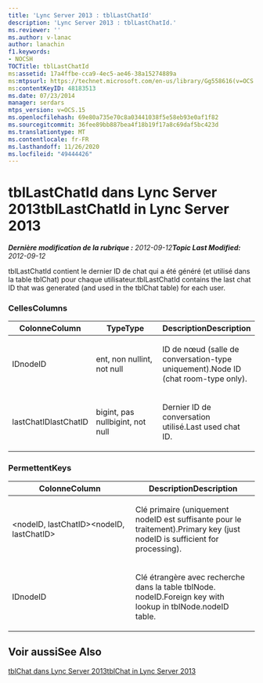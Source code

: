 ```yaml
---
title: 'Lync Server 2013 : tblLastChatId'
description: 'Lync Server 2013 : tblLastChatId.'
ms.reviewer: ''
ms.author: v-lanac
author: lanachin
f1.keywords:
- NOCSH
TOCTitle: tblLastChatId
ms:assetid: 17a4ffbe-cca9-4ec5-ae46-38a15274889a
ms:mtpsurl: https://technet.microsoft.com/en-us/library/Gg558616(v=OCS.15)
ms:contentKeyID: 48183513
ms.date: 07/23/2014
manager: serdars
mtps_version: v=OCS.15
ms.openlocfilehash: 69e80a735e70c8a03441038f5e58eb93e0af1f82
ms.sourcegitcommit: 36fee89bb887bea4f18b19f17a8c69daf5bc423d
ms.translationtype: MT
ms.contentlocale: fr-FR
ms.lasthandoff: 11/26/2020
ms.locfileid: "49444426"
---
```

# <a name="tbllastchatid-in-lync-server-2013"></a><span data-ttu-id="6b85f-103">tblLastChatId dans Lync Server 2013</span><span class="sxs-lookup"><span data-stu-id="6b85f-103">tblLastChatId in Lync Server 2013</span></span>

<div data-xmlns="http://www.w3.org/1999/xhtml">

<div class="topic" data-xmlns="http://www.w3.org/1999/xhtml" data-msxsl="urn:schemas-microsoft-com:xslt" data-cs="https://msdn.microsoft.com/">

<div data-asp="https://msdn2.microsoft.com/asp">



</div>

<div id="mainSection">

<div id="mainBody"><span data-ttu-id="6b85f-104">

<span> </span></span><span class="sxs-lookup"><span data-stu-id="6b85f-104">

<span> </span></span></span>

<span data-ttu-id="6b85f-105">_**Dernière modification de la rubrique :** 2012-09-12_</span><span class="sxs-lookup"><span data-stu-id="6b85f-105">_**Topic Last Modified:** 2012-09-12_</span></span>

<span data-ttu-id="6b85f-106">tblLastChatId contient le dernier ID de chat qui a été généré (et utilisé dans la table tblChat) pour chaque utilisateur.</span><span class="sxs-lookup"><span data-stu-id="6b85f-106">tblLastChatId contains the last chat ID that was generated (and used in the tblChat table) for each user.</span></span>

### <a name="columns"></a><span data-ttu-id="6b85f-107">Celles</span><span class="sxs-lookup"><span data-stu-id="6b85f-107">Columns</span></span>

<table>
<colgroup>
<col style="width: 33%" />
<col style="width: 33%" />
<col style="width: 33%" />
</colgroup>
<thead>
<tr class="header">
<th><span data-ttu-id="6b85f-108">Colonne</span><span class="sxs-lookup"><span data-stu-id="6b85f-108">Column</span></span></th>
<th><span data-ttu-id="6b85f-109">Type</span><span class="sxs-lookup"><span data-stu-id="6b85f-109">Type</span></span></th>
<th><span data-ttu-id="6b85f-110">Description</span><span class="sxs-lookup"><span data-stu-id="6b85f-110">Description</span></span></th>
</tr>
</thead>
<tbody>
<tr class="odd">
<td><p><span data-ttu-id="6b85f-111">ID</span><span class="sxs-lookup"><span data-stu-id="6b85f-111">nodeID</span></span></p></td>
<td><p><span data-ttu-id="6b85f-112">ent, non null</span><span class="sxs-lookup"><span data-stu-id="6b85f-112">int, not null</span></span></p></td>
<td><p><span data-ttu-id="6b85f-113">ID de nœud (salle de conversation-type uniquement).</span><span class="sxs-lookup"><span data-stu-id="6b85f-113">Node ID (chat room-type only).</span></span></p></td>
</tr>
<tr class="even">
<td><p><span data-ttu-id="6b85f-114">lastChatID</span><span class="sxs-lookup"><span data-stu-id="6b85f-114">lastChatID</span></span></p></td>
<td><p><span data-ttu-id="6b85f-115">bigint, pas null</span><span class="sxs-lookup"><span data-stu-id="6b85f-115">bigint, not null</span></span></p></td>
<td><p><span data-ttu-id="6b85f-116">Dernier ID de conversation utilisé.</span><span class="sxs-lookup"><span data-stu-id="6b85f-116">Last used chat ID.</span></span></p></td>
</tr>
</tbody>
</table>


### <a name="keys"></a><span data-ttu-id="6b85f-117">Permettent</span><span class="sxs-lookup"><span data-stu-id="6b85f-117">Keys</span></span>

<table>
<colgroup>
<col style="width: 50%" />
<col style="width: 50%" />
</colgroup>
<thead>
<tr class="header">
<th><span data-ttu-id="6b85f-118">Colonne</span><span class="sxs-lookup"><span data-stu-id="6b85f-118">Column</span></span></th>
<th><span data-ttu-id="6b85f-119">Description</span><span class="sxs-lookup"><span data-stu-id="6b85f-119">Description</span></span></th>
</tr>
</thead>
<tbody>
<tr class="odd">
<td><p><span data-ttu-id="6b85f-120">&lt;nodeID, lastChatID&gt;</span><span class="sxs-lookup"><span data-stu-id="6b85f-120">&lt;nodeID, lastChatID&gt;</span></span></p></td>
<td><p><span data-ttu-id="6b85f-121">Clé primaire (uniquement nodeID est suffisante pour le traitement).</span><span class="sxs-lookup"><span data-stu-id="6b85f-121">Primary key (just nodeID is sufficient for processing).</span></span></p></td>
</tr>
<tr class="even">
<td><p><span data-ttu-id="6b85f-122">ID</span><span class="sxs-lookup"><span data-stu-id="6b85f-122">nodeID</span></span></p></td>
<td><p><span data-ttu-id="6b85f-123">Clé étrangère avec recherche dans la table tblNode. nodeID.</span><span class="sxs-lookup"><span data-stu-id="6b85f-123">Foreign key with lookup in tblNode.nodeID table.</span></span></p></td>
</tr>
</tbody>
</table>


<div>

## <a name="see-also"></a><span data-ttu-id="6b85f-124">Voir aussi</span><span class="sxs-lookup"><span data-stu-id="6b85f-124">See Also</span></span>


[<span data-ttu-id="6b85f-125">tblChat dans Lync Server 2013</span><span class="sxs-lookup"><span data-stu-id="6b85f-125">tblChat in Lync Server 2013</span></span>](lync-server-2013-tblchat.md)  
  

<span data-ttu-id="6b85f-126"></div>

</div>

<span> </span>

</div>

</div>

</span><span class="sxs-lookup"><span data-stu-id="6b85f-126"></div>

</div>

<span> </span>

</div>

</div>

</span></span></div>

